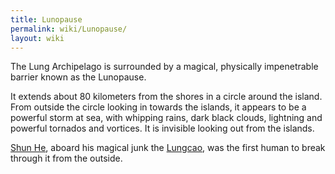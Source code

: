 ```yaml
---
title: Lunopause
permalink: wiki/Lunopause/
layout: wiki
---
```


The Lung Archipelago is surrounded by a magical, physically impenetrable
barrier known as the Lunopause.

It extends about 80 kilometers from the shores in a circle around the
island. From outside the circle looking in towards the islands, it
appears to be a powerful storm at sea, with whipping rains, dark black
clouds, lightning and powerful tornados and vortices. It is invisible
looking out from the islands.

[Shun He](/wiki/Shun_He "wikilink"), aboard his magical junk the
[Lungcao](/wiki/Lungcao "wikilink"), was the first human to break through it
from the outside.
